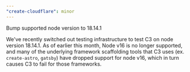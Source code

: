 ```yaml
---
"create-cloudflare": minor
---
```


Bump supported node version to 18.14.1

We've recently switched out testing infrastructure to test C3 on node version 18.14.1.
As of earlier this month, Node v16 is no longer supported, and many of the underlying
framework scaffolding tools that C3 uses (ex. `create-astro`, `gatsby`) have dropped
support for node v16, which in turn causes C3 to fail for those frameworks.
